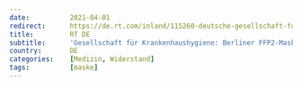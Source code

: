 ```yaml
---
date:          2021-04-01
redirect:      https://de.rt.com/inland/115260-deutsche-gesellschaft-fur-krankenhaushygiene-ffp2-maskenpflicht-gefaehrdet-mehr-als-dass-sie-nuetzt/
title:         RT DE
subtitle:      'Gesellschaft für Krankenhaushygiene: Berliner FFP2-Maskenpflicht gefährdet die Bevölkerung'
country:       DE
categories:    [Medizin, Widerstand]
tags:          [maske]
---
```

